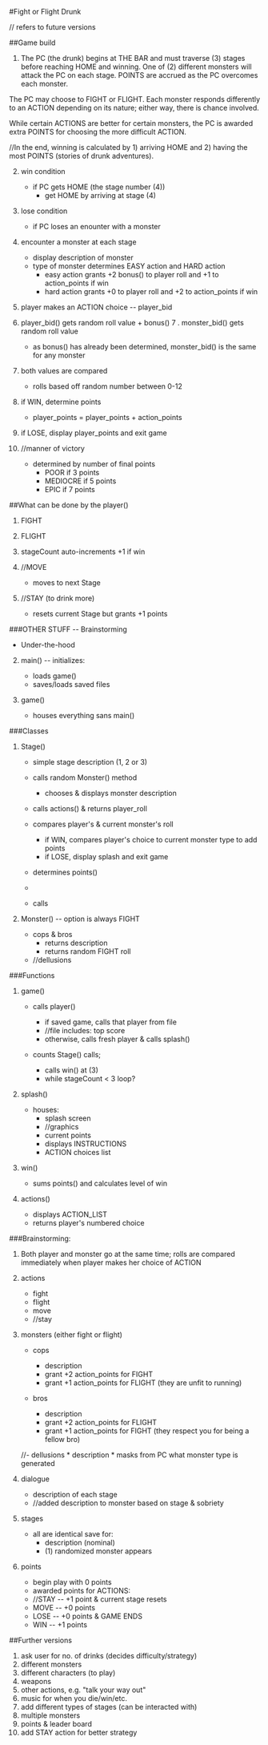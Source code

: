 #Fight or Flight Drunk

// refers to future versions

##Game build

1. The PC (the drunk) begins at THE BAR and must traverse (3) stages before reaching HOME and winning. One of (2) different monsters will attack the PC on each stage. POINTS are accrued as the PC overcomes each monster. 

The PC may choose to FIGHT or FLIGHT. Each monster responds differently to an ACTION depending on its nature; either way, there is chance involved. 

While certain ACTIONS are better for certain monsters, the PC is awarded extra POINTS for choosing the more difficult ACTION. 

//In the end, winning is calculated by 1) arriving HOME and 2) having the most POINTS (stories of drunk adventures).

2. win condition
	- if PC gets HOME (the stage number (4))
		* get HOME by arriving at stage (4)

3. lose condition
	- if PC loses an enounter with a monster

4. encounter a monster at each stage
	- display description of monster
	- type of monster determines EASY action and HARD action
		* easy action grants +2 bonus() to player roll and +1 to action_points if win
		* hard action grants +0 to player roll and +2 to action_points if win

5. player makes an ACTION choice -- player_bid

6. player_bid() gets random roll value + bonus()
7
. monster_bid() gets random roll value
	- as bonus() has already been determined, monster_bid() is the same for any monster

8. both values are compared

	- rolls based off random number between 0-12

9. if WIN, determine points
	- player_points = player_points + action_points

10. if LOSE, display player_points and exit game

11. //manner of victory
	- determined by number of final points
		* POOR if 3 points
		* MEDIOCRE if 5 points
		* EPIC if 7 points

##What can be done by the player()
1. FIGHT

2. FLIGHT

5. stageCount auto-increments +1 if win

3. //MOVE
	- moves to next Stage
4. //STAY (to drink more)
	- resets current Stage but grants +1 points	


###OTHER STUFF -- Brainstorming 
* Under-the-hood
2. main() -- initializes: 
	- loads game()
	- saves/loads saved files

3. game()
	- houses everything sans main()

###Classes
1. Stage()
	- simple stage description (1, 2 or 3)
	- calls random Monster() method
		* chooses & displays monster description

	- calls actions() & returns player_roll
	- compares player's & current monster's roll
		* if WIN, compares player's choice to current monster type to add points
		* if LOSE, display splash and exit game

	- determines points()
	- 
	- calls 

2. Monster() -- option is always FIGHT
	- cops & bros
		* returns description
		* returns random FIGHT roll
	- //dellusions

###Functions
1. game()
 	- calls player()
 		* if saved game, calls that player from file
 		* //file includes: top score
 		* otherwise, calls fresh player & calls splash()

	- counts Stage() calls; 
		* calls win() at (3)
	 	* while stageCount < 3 loop?

2. splash()
	- houses:
		* splash screen
		* //graphics
		* current points
		* displays INSTRUCTIONS
		* ACTION choices list

3. win()
	- sums points() and calculates level of win

4. actions()
	- displays ACTION_LIST
	- returns player's numbered choice


###Brainstorming:
1. Both player and monster go at the same time; rolls are compared immediately when player makes her choice of ACTION

2. actions
	- fight
	- flight
	- move
	- //stay

3. monsters (either fight or flight)
	- cops
		* description
		* grant +2 action_points for FIGHT
		* grant +1 action_points for FLIGHT (they are unfit to running)

	- bros
		* description
		* grant +2 action_points for FLIGHT
		* grant +1 action_points for FIGHT (they respect you for being a fellow bro)

	//- dellusions
		* description
		* masks from PC what monster type is generated

4. dialogue
	- description of each stage
	- //added description to monster based on stage & sobriety

5. stages
	- all are identical save for:
		* description (nominal)
		* (1) randomized monster appears

6. points
	- begin play with 0 points
	- awarded points for ACTIONS:
	- //STAY -- +1 point & current stage resets
	- MOVE -- +0 points
	- LOSE -- +0 points & GAME ENDS
	- WIN -- +1 points

##Further versions
1. ask user for no. of drinks (decides difficulty/strategy)
2. different monsters
3. different characters (to play)
4. weapons
5. other actions, e.g. "talk your way out"
6. music for when you die/win/etc.
7. add different types of stages (can be interacted with)
8. multiple monsters
9. points & leader board
10. add STAY action for better strategy